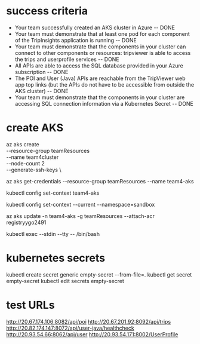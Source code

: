 # success criteria

- Your team successfully created an AKS cluster in Azure -- DONE
- Your team must demonstrate that at least one pod for each component of the TripInsights application is running -- DONE
- Your team must demonstrate that the components in your cluster can connect to other components or resources: tripviewer is able to access the trips and userprofile services -- DONE
- All APIs are able to access the SQL database provided in your Azure subscription -- DONE
- The POI and User (Java) APIs are reachable from the TripViewer web app top links (but the APIs do not have to be accessible from outside the AKS cluster) -- DONE
- Your team must demonstrate that the components in your cluster are accessing SQL connection information via a Kubernetes Secret -- DONE

# create AKS

az aks create \
 --resource-group teamResources \
 --name team4cluster \
 --node-count 2 \
 --generate-ssh-keys \

az aks get-credentials --resource-group teamResources --name team4-aks

kubectl config set-context team4-aks

kubectl config set-context --current --namespace=sandbox

az aks update -n team4-aks -g teamResources --attach-acr registryygo2491

kubectl exec --stdin --tty <podName> -- /bin/bash

# kubernetes secrets

kubectl create secret generic empty-secret --from-file=.
kubectl get secret empty-secret
kubectl edit secrets empty-secret

# test URLs

http://20.67.174.106:8082/api/poi
http://20.67.201.92:8092/api/trips
http://20.82.174.147:8072/api/user-java/healthcheck
http://20.93.54.66:8062/api/user
http://20.93.54.171:8002/UserProfile
